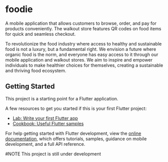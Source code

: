 # foodie
A mobile application that allows customers to browse, order, and pay for products conveniently. The walkout store features QR codes on food items for quick and seamless checkout.

To revolutionize the food industry where access to healthy and sustainable food is not a luxury, but a fundamental right. We envision a future where organic food is the norm, and everyone has easy access to it through our mobile application and walkout stores. We aim to inspire and empower individuals to make healthier choices for themselves, creating a sustainable and thriving food ecosystem.

## Getting Started

This project is a starting point for a Flutter application.

A few resources to get you started if this is your first Flutter project:

- [Lab: Write your first Flutter app](https://docs.flutter.dev/get-started/codelab)
- [Cookbook: Useful Flutter samples](https://docs.flutter.dev/cookbook)

For help getting started with Flutter development, view the
[online documentation](https://docs.flutter.dev/), which offers tutorials,
samples, guidance on mobile development, and a full API reference.

#NOTE
This project is still under development
